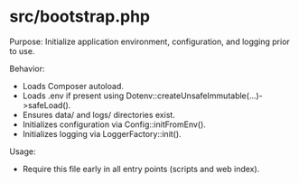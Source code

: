 # src/bootstrap.php

Purpose: Initialize application environment, configuration, and logging prior to use.

Behavior:
- Loads Composer autoload.
- Loads .env if present using Dotenv::createUnsafeImmutable(...)->safeLoad().
- Ensures data/ and logs/ directories exist.
- Initializes configuration via Config::initFromEnv().
- Initializes logging via LoggerFactory::init().

Usage:
- Require this file early in all entry points (scripts and web index).
